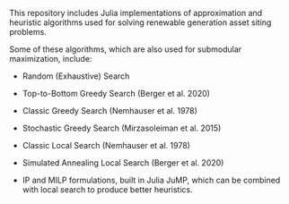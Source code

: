 This repository includes Julia implementations of approximation and heuristic algorithms used for solving renewable generation asset siting problems.

Some of these algorithms, which are also used for submodular maximization, include:

- Random (Exhaustive) Search

- Top-to-Bottom Greedy Search (Berger et al. 2020)

- Classic Greedy Search (Nemhauser et al. 1978)

- Stochastic Greedy Search (Mirzasoleiman et al. 2015)

- Classic Local Search (Nemhauser et al. 1978)

- Simulated Annealing Local Search (Berger et al. 2020)

- IP and MILP formulations, built in Julia JuMP, which can be combined with local search to produce better heuristics.